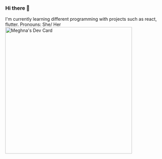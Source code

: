 ### Hi there 👋

<!--
**RexDev-Coder/RexDev-Coder** is a ✨ _special_ ✨ repository because its `README.md` (this file) appears on your GitHub profile.

Here are some ideas to get you started:

- 🔭 I’m currently working on ...
- 🌱 I’m currently learning ...
- 👯 I’m looking to collaborate on ...
- 🤔 I’m looking for help with ...
- 💬 Ask me about ...
- 📫 How to reach me: ...
- 😄 Pronouns: ...
- ⚡ Fun fact: ...
-->
I'm currently learning different programming with projects such as react, flutter.
Pronouns: She/ Her
<a href="https://app.daily.dev/MrRomotoZ"><img src="https://api.daily.dev/devcards/b93b5d01595a4aa1af2ba1c2cc6b23e8.png?r=xso" width="400" alt="Meghna's Dev Card"/></a>
